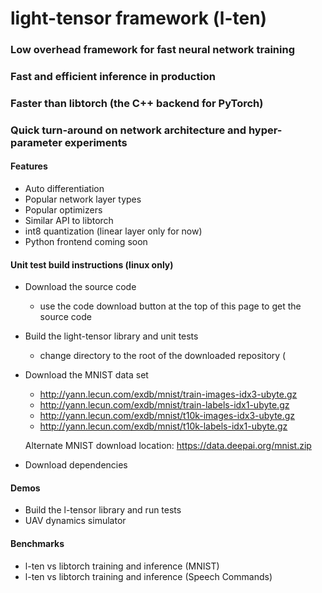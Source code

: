 # light-tensor framework (l-ten)

### Low overhead framework for fast neural network training
### Fast and efficient inference in production
### Faster than libtorch (the C++ backend for PyTorch)
### Quick turn-around on network architecture and hyper-parameter experiments


#### Features
- Auto differentiation
- Popular network layer types
- Popular optimizers
- Similar API to libtorch
- int8 quantization (linear layer only for now)
- Python frontend coming soon

#### Unit test build instructions (linux only)
- Download the source code
  *  use the code download button at the top of this page to get the source code
- Build the light-tensor library and unit tests
  * change directory to the root of the downloaded repository (
- Download the MNIST data set
  *  http://yann.lecun.com/exdb/mnist/train-images-idx3-ubyte.gz
  *  http://yann.lecun.com/exdb/mnist/train-labels-idx1-ubyte.gz
  *  http://yann.lecun.com/exdb/mnist/t10k-images-idx3-ubyte.gz
  *  http://yann.lecun.com/exdb/mnist/t10k-labels-idx1-ubyte.gz
  
  Alternate MNIST download location: https://data.deepai.org/mnist.zip
  
- Download dependencies


#### Demos
- Build the l-tensor library and run tests
- UAV dynamics simulator

#### Benchmarks
- l-ten vs libtorch training and inference (MNIST)
- l-ten vs libtorch training and inference (Speech Commands)
